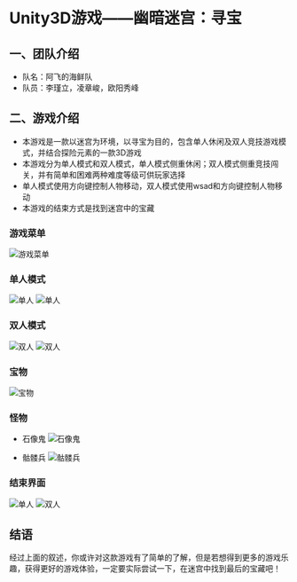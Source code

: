 # Unity3D游戏——幽暗迷宫：寻宝
## 一、团队介绍
- 队名：阿飞的海鲜队
- 队员：李瑾立，凌章峻，欧阳秀峰
## 二、游戏介绍
- 本游戏是一款以迷宫为环境，以寻宝为目的，包含单人休闲及双人竞技游戏模式，并结合探险元素的一款3D游戏
- 本游戏分为单人模式和双人模式，单人模式侧重休闲；双人模式侧重竞技闯关，并有简单和困难两种难度等级可供玩家选择
- 单人模式使用方向键控制人物移动，双人模式使用wsad和方向键控制人物移动
- 本游戏的结束方式是找到迷宫中的宝藏
### 游戏菜单
![游戏菜单](游戏菜单.png)
### 单人模式
![单人](古风地图.png)
![单人](古风人物.png)
### 双人模式
![双人](分屏效果图.png)
![双人](迷宫.png)
### 宝物
![宝物](宝物.png)
### 怪物
- 石像鬼
![石像鬼](怪物2.png)

- 骷髅兵
![骷髅兵](怪物1.png)
### 结束界面
![单人](单人结束菜单.png)
![双人](双人结束菜单.png)

## 结语
经过上面的叙述，你或许对这款游戏有了简单的了解，但是若想得到更多的游戏乐趣，获得更好的游戏体验，一定要实际尝试一下，在迷宫中找到最后的宝藏吧！

